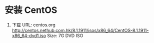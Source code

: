 # 安装 CentOS

1. 下载 
URL: centos.org
http://centos.nethub.com.hk/8.1.1911/isos/x86_64/CentOS-8.1.1911-x86_64-dvd1.iso
Size: 7G DVD ISO

